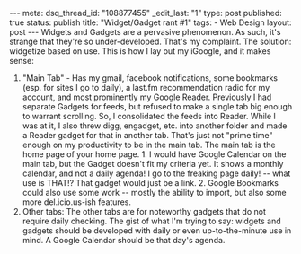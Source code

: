 --- meta: dsq_thread_id: "108877455" _edit_last: "1" type: post published: true status: publish title: "Widget/Gadget rant #1" tags: - Web Design layout: post --- Widgets and Gadgets are a pervasive phenomenon. As such, it's strange that they're so under-developed. That's my complaint. The solution: widgetize based on use. This is how I lay out my iGoogle, and it makes sense: 

  1. "Main Tab" - Has my gmail, facebook notifications, some bookmarks (esp. for sites I go to daily), a last.fm recommendation radio for my account, and most prominently my Google Reader. Previously I had separate Gadgets for feeds, but refused to make a single tab big enough to warrant scrolling. So, I consolidated the feeds into Reader. While I was at it, I also threw digg, engadget, etc. into another folder and made a Reader gadget for that in another tab. That's just not "prime time" enough on my productivity to be in the main tab. The main tab is the home page of your home page. 
    1. I would have Google Calendar on the main tab, but the Gadget doesn't fit my criteria yet. It shows a monthly calendar, and not a daily agenda! I go to the freaking page daily! -- what use is THAT!? That gadget would just be a link.
    2. Google Bookmarks could also use some work -- mostly the ability to import, but also some more del.icio.us-ish features.
  2. Other tabs: The other tabs are for noteworthy gadgets that do not require daily checking.
The gist of what I'm trying to say: widgets and gadgets should be developed
with daily or even up-to-the-minute use in mind. A Google Calendar should be
that day's agenda.


